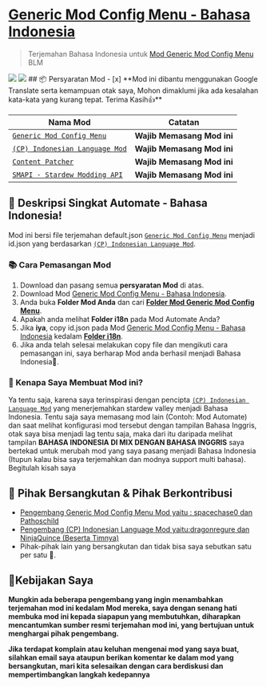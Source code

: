 # [Generic Mod Config Menu - Bahasa Indonesia](https://github.com/YugoSamakuhaku/GenericModConfigMenu-Bahasa-Indonesia)

> Terjemahan Bahasa Indonesia untuk [Mod Generic Mod Config Menu](https://www.nexusmods.com/stardewvalley/mods/5098)
BLM
<img src="https://github.com/YugoSamakuhaku/GenericModConfigMenu-Bahasa-Indonesia/blob/959f2016b137d7c63e14d3766e50194dcc2b150d/images/GenericModConfigMenu-Settings.png" />
<img src="https://github.com/YugoSamakuhaku/GenericModConfigMenu-Bahasa-Indonesia/blob/959f2016b137d7c63e14d3766e50194dcc2b150d/images/GenericModConfigMenu-Settings-Config.png" />
## 📦 Persyaratan Mod
- [x] **Mod ini dibantu menggunakan Google Translate serta kemampuan otak saya, Mohon dimaklumi jika ada kesalahan kata-kata yang kurang tepat. Terima Kasih👍**

| Nama Mod | Catatan |
| --- | --- |
| [`Generic Mod Config Menu`](https://www.nexusmods.com/stardewvalley/mods/5098) | **Wajib Memasang Mod ini** |
| [`(CP) Indonesian Language Mod`](https://www.nexusmods.com/stardewvalley/mods/1057) | **Wajib Memasang Mod ini** |
| [`Content Patcher`](https://www.nexusmods.com/stardewvalley/mods/1915) | **Wajib Memasang Mod ini** |
| [`SMAPI - Stardew Modding API`](https://www.nexusmods.com/stardewvalley/mods/1063?tab=description) | **Wajib Memasang Mod ini** |

## 🧾 Deskripsi Singkat Automate - Bahasa Indonesia!
Mod ini bersi file terjemahan default.json [`Generic Mod Config Menu`](https://www.nexusmods.com/stardewvalley/mods/5098) menjadi id.json yang berdasarkan [`(CP) Indonesian Language Mod`](https://www.nexusmods.com/stardewvalley/mods/1057).

### 📚 Cara Pemasangan Mod
1. Download dan pasang semua **persyaratan Mod** di atas.
2. Download Mod [Generic Mod Config Menu - Bahasa Indonesia](https://github.com/YugoSamakuhaku/GenericModConfigMenu-Bahasa-Indonesia/releases/latest).
3. Anda buka **Folder Mod Anda** dan cari [**Folder Mod Generic Mod Config Menu**](https://www.nexusmods.com/stardewvalley/mods/5098).
4. Apakah anda melihat **Folder i18n** pada Mod Automate Anda?
5. Jika **iya**, copy id.json pada Mod [Generic Mod Config Menu - Bahasa Indonesia](https://github.com/YugoSamakuhaku/GenericModConfigMenu-Bahasa-Indonesia/releases/latest) kedalam [**Folder i18n**](https://www.nexusmods.com/stardewvalley/mods/5098).
6. Jika anda telah selesai melakukan copy file dan mengikuti cara pemasangan ini, saya berharap Mod anda berhasil menjadi Bahasa Indonesia🤩.

### 🥰 Kenapa Saya Membuat Mod ini?
Ya tentu saja, karena saya terinspirasi dengan pencipta [`(CP) Indonesian Language Mod`](https://www.nexusmods.com/stardewvalley/mods/1057) yang menerjemahkan stardew valley menjadi Bahasa Indonesia. Tentu saja saya memasang mod lain (Contoh: Mod Automate) dan saat melihat konfigurasi mod tersebut dengan tampilan Bahasa Inggris, otak saya bisa menjadi lag tentu saja, maka dari itu daripada melihat tampilan **BAHASA INDONESIA DI MIX DENGAN BAHASA INGGRIS** saya bertekad untuk merubah mod yang saya pasang menjadi Bahasa Indonesia (Itupun kalau bisa saya terjemahkan dan modnya support multi bahasa). Begitulah kisah saya


## 💬 Pihak Bersangkutan & Pihak Berkontribusi

* [Pengembang Generic Mod Config Menu Mod yaitu : spacechase0 dan Pathoschild](https://www.nexusmods.com/stardewvalley/users/34250790)
* [Pengembang (CP) Indonesian Language Mod yaitu:dragonregure dan NinjaQuince (Beserta Timnya)](https://www.nexusmods.com/stardewvalley/users/31907780)
* Pihak-pihak lain yang bersangkutan dan tidak bisa saya sebutkan satu per satu 🥳.

## 🧐Kebijakan Saya
**Mungkin ada beberapa pengembang yang ingin menambahkan terjemahan mod ini kedalam Mod mereka, saya dengan senang hati membuka mod ini kepada siapapun yang membutuhkan, diharapkan mencantumkan sumber resmi terjemahan mod ini, yang bertujuan untuk menghargai pihak pengembang.**

**Jika terdapat komplain atau keluhan mengenai mod yang saya buat, silahkan email saya ataupun berikan komentar ke dalam mod yang bersangkutan, mari kita selesaikan dengan cara berdiskusi dan mempertimbangkan langkah kedepannya**
